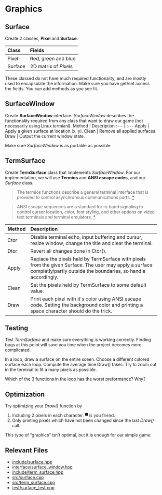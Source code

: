# Graphics

## Surface

Create 2 classes, **Pixel** and **Surface**.

Class   |   Fields
:---    |   :---
Pixel   |   Red, green and blue
Surface |   2D matrix of *Pixel*s

These classed do not have much required functionality, and are mostly used to encapsulate the information. Make sure you have get/set access the fields.
You can add methods as you see fit.

## SurfaceWindow

Create **SurfaceWindow** interface.
*SurfaceWindow* describes the functionality required from any class that want to draw our game (not necessarily using Linux termianl).
Method  |   Description
:---    |   :---
Apply   |   Apply a given surface at location (x, y).
Clean   |   Remove all applied surfaces.
Draw    |   Output the current window state.

Make sure *SurfaceWindow* is as portable as possible.

## TermSurface

Create **TermSurface** class that implements *SurfaceWindow*.
For our implementation, we will use **Termios** and **ANSI escape codes**, and our *Surface* class.

> The termios functions describe a general terminal interface that is provided to control asynchronous communications ports. [*](https://en.wikipedia.org/wiki/ANSI_escape_code)

> ANSI escape sequences are a standard for in-band signaling to control cursor location, color, font styling, and other options on video text terminals and terminal emulators. [*](https://man7.org/linux/man-pages/man3/termios.3.html)

Method  |   Description
:---    |   :---
Ctor    |   Disable terminal echo, input buffering and cursur, resize window, change the title and clear the terminal.
Dtor    |   Revert all changes done in Ctor().
Apply   |   Replace the pixels held by TermSurface with pixels from the given Surface. The user may apply a surface completly/partly outside the boundaries, so handle accordingly.
Clean   |   Set the pixels held by TermSurface to some default value.
Draw    |   Print each pixel with it's color using ANSI escape code. Setting the background color and printing a space character should do the trick.

## Testing

Test *TermSurface* and make sure everything is working correctly. Finding bugs at this point will save you time when the project becomes more complicated.


In a loop, draw a surface on the entire sceen. Choose a different colored surface each loop. Compute the average time Draw() takes. Try to zoom out in the terminal to fit a many pixels as possible.

Which of the 3 functions in the loop has the worst preformance? Why?

## Optimization

Try optimizing your *Draw()* function by

1. Including 2 pixels in each character. ▀ is you friend.
2. Only printing pixels which have not been changed since the last *Draw()* call.

This type of “graphics” isn’t optimal, but it is enough for our simple game.

## Relevant Files

- [include/surface.hpp](../Pong/include/surface.hpp)
- [interface/surface_window.hpp](../Pong/interface/surface_window.hpp)
- [include/term_surface.hpp](../Pong/include/term_surface.hpp)
- [src/surface.cpp](../Pong/src/surface.cpp)
- [src/term_surface.cpp](../Pong/src/term_surface.cpp)
- [test/surface_test.cpp](../Pong/test/surface_test.cpp)